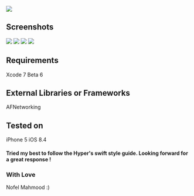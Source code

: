 ![](http://s17.postimg.org/pmjkpn9gv/Slice_1.png)

## Screenshots
![](http://s21.postimg.org/86so39xnb/IMG_2639.png)
![](http://s21.postimg.org/60yd8ru6v/IMG_2640.png)
![](http://s21.postimg.org/4khstikyf/IMG_2641.png)
![](http://s21.postimg.org/ceieewsrb/IMG_2642.png)

## Requirements
Xcode 7 Beta 6

## External Libraries or Frameworks
AFNetworking

## Tested on
iPhone 5 iOS 8.4


#### Tried my best to follow the Hyper's swift style guide. Looking forward for a great response !

### With Love 
Nofel Mahmood :)

